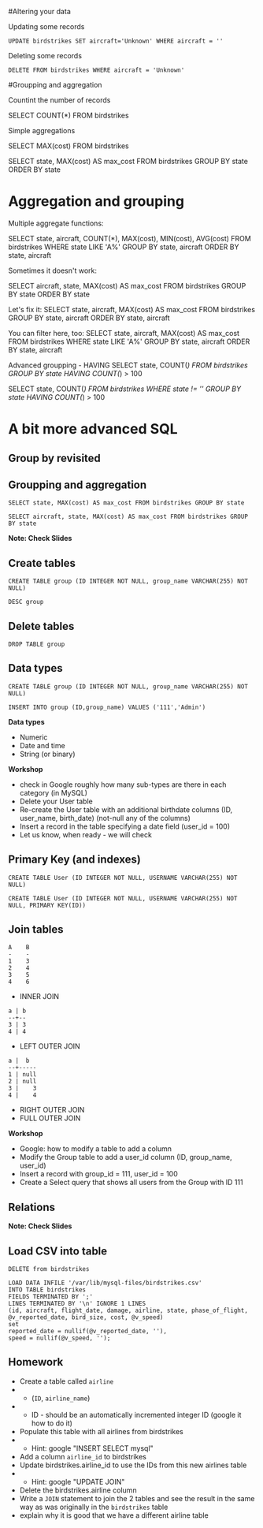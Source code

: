 #Altering your data

Updating some records

`UPDATE birdstrikes SET aircraft='Unknown' WHERE aircraft = ''`

Deleting some records

`DELETE FROM birdstrikes WHERE aircraft = 'Unknown'`


#Groupping and aggregation

Countint the number of records

SELECT COUNT(*) FROM birdstrikes

Simple aggregations

SELECT MAX(cost) FROM birdstrikes

SELECT state, MAX(cost) AS max_cost FROM birdstrikes GROUP BY state ORDER BY state

# Aggregation and grouping

Multiple aggregate functions:

SELECT state, aircraft, COUNT(*), MAX(cost), MIN(cost), AVG(cost) FROM birdstrikes WHERE state LIKE 'A%' GROUP BY state, aircraft ORDER BY state, aircraft

Sometimes it doesn't work:

SELECT aircraft, state, MAX(cost) AS max_cost FROM birdstrikes GROUP BY state ORDER BY state

Let's fix it: SELECT state, aircraft, MAX(cost) AS max_cost FROM birdstrikes GROUP BY state, aircraft ORDER BY state, aircraft

You can filter here, too: SELECT state, aircraft, MAX(cost) AS max_cost FROM birdstrikes WHERE state LIKE 'A%' GROUP BY state, aircraft ORDER BY state, aircraft

Advanced groupping - HAVING SELECT state, COUNT(*) FROM birdstrikes GROUP BY state HAVING COUNT(*) > 100

SELECT state, COUNT(*) FROM birdstrikes WHERE state != '' GROUP BY state HAVING COUNT(*) > 100


# A bit more advanced SQL

## Group by revisited

## Groupping and aggregation

`SELECT state, MAX(cost) AS max_cost FROM birdstrikes GROUP BY state`

`SELECT aircraft, state, MAX(cost) AS max_cost FROM birdstrikes GROUP BY state`

**Note: Check Slides**

## Create tables

`CREATE TABLE group (ID INTEGER NOT NULL, group_name VARCHAR(255) NOT NULL)`

`DESC group`

## Delete tables

`DROP TABLE group`

## Data types

`CREATE TABLE group (ID INTEGER NOT NULL, group_name VARCHAR(255) NOT NULL)`

`INSERT INTO group (ID,group_name) VALUES ('111','Admin')`

**Data types**

* Numeric
* Date and time
* String (or binary)

**Workshop**
- check in Google roughly how many sub-types are there in each category (in MySQL)
- Delete your User table
- Re-create the User table with an additional birthdate columns (ID, user_name, birth_date) (not-null any of the columns)
- Insert a record in the table specifying a date field (user_id = 100)
- Let us know, when ready - we will check 

## Primary Key (and indexes)

`CREATE TABLE User (ID INTEGER NOT NULL, USERNAME VARCHAR(255) NOT NULL)`

`CREATE TABLE User (ID INTEGER NOT NULL, USERNAME VARCHAR(255) NOT NULL, PRIMARY KEY(ID))`

## Join tables

```
A    B
-    -
1    3
2    4
3    5
4    6
```

* INNER JOIN

```
a | b
--+--
3 | 3
4 | 4
```

* LEFT OUTER JOIN
```
a |  b
--+-----
1 | null
2 | null
3 |    3
4 |    4
```

* RIGHT OUTER JOIN
* FULL OUTER JOIN

**Workshop**
- Google: how to modify a table to add a column
- Modify the Group table to add a user_id column (ID, group_name, user_id)
- Insert a record with group_id = 111, user_id = 100
- Create a Select query that shows all users from the Group with ID 111

## Relations

**Note: Check Slides**

## Load CSV into table

```
DELETE from birdstrikes
```

```
LOAD DATA INFILE '/var/lib/mysql-files/birdstrikes.csv' 
INTO TABLE birdstrikes 
FIELDS TERMINATED BY ';' 
LINES TERMINATED BY '\n' IGNORE 1 LINES
(id, aircraft, flight_date, damage, airline, state, phase_of_flight, @v_reported_date, bird_size, cost, @v_speed)
set
reported_date = nullif(@v_reported_date, ''),
speed = nullif(@v_speed, '');
```

## Homework
* Create a table called `airline`
* * (`ID`, `airline_name`)
* * ID - should be an automatically incremented integer ID (google it how to do it)
* Populate this table with all airlines from birdstrikes
* * Hint: google "INSERT SELECT mysql"
* Add a column `airline_id` to birdstrikes
* Update birdstrikes.airline_id to use the IDs from this new airlines table
* * Hint: google "UPDATE JOIN"
* Delete the birdstrikes.airline column
* Write a `JOIN` statement to join the 2 tables and see the result in the same way as was originally in the `birdstrikes` table
* explain why it is good that we have a different airline table
